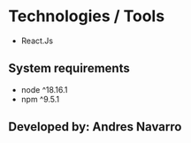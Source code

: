 # Technologies / Tools

- React.Js

## System requirements

- node ^18.16.1
- npm ^9.5.1

## Developed by: Andres Navarro
